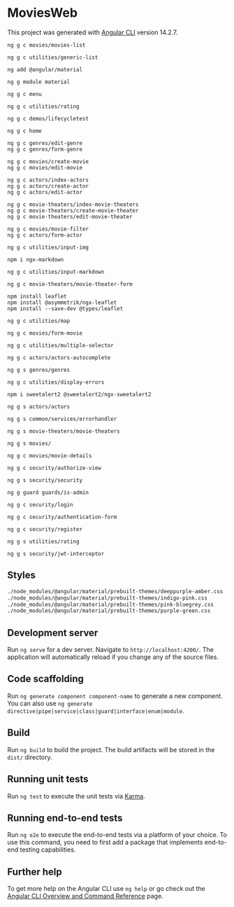 # MoviesWeb

This project was generated with [Angular CLI](https://github.com/angular/angular-cli) version 14.2.7.

```angularCLI
ng g c movies/movies-list

ng g c utilities/generic-list

ng add @angular/material

ng g module material

ng g c menu

ng g c utilities/rating

ng g c demos/lifecycletest

ng g c home

ng g c genres/edit-genre
ng g c genres/form-genre

ng g c movies/create-movie
ng g c movies/edit-movie

ng g c actors/index-actors
ng g c actors/create-actor
ng g c actors/edit-actor

ng g c movie-theaters/index-movie-theaters
ng g c movie-theaters/create-movie-theater
ng g c movie-theaters/edit-movie-theater

ng g c movies/movie-filter
ng g c actors/form-actor

ng g c utilities/input-img

npm i ngx-markdown

ng g c utilities/input-markdown

ng g c movie-theaters/movie-theater-form

npm install leaflet
npm install @asymmetrik/ngx-leaflet
npm install --save-dev @types/leaflet

ng g c utilities/map

ng g c movies/form-movie

ng g c utilities/multiple-selector

ng g c actors/actors-autocomplete

ng g s genres/genres

ng g c utilities/display-errors

npm i sweetalert2 @sweetalert2/ngx-sweetalert2

ng g s actors/actors

ng g s common/services/errorhandler  

ng g s movie-theaters/movie-theaters

ng g s movies/

ng g c movies/movie-details

ng g c security/authorize-view

ng g s security/security

ng g guard guards/is-admin

ng g c security/login

ng g c security/authentication-form

ng g c security/register

ng g s utilities/rating

ng g s security/jwt-interceptor
```

## Styles

```bash
./node_modules/@angular/material/prebuilt-themes/deeppurple-amber.css
./node_modules/@angular/material/prebuilt-themes/indigo-pink.css
./node_modules/@angular/material/prebuilt-themes/pink-bluegrey.css
./node_modules/@angular/material/prebuilt-themes/purple-green.css
```

## Development server

Run `ng serve` for a dev server. Navigate to `http://localhost:4200/`. The application will automatically reload if you change any of the source files.

## Code scaffolding

Run `ng generate component component-name` to generate a new component. You can also use `ng generate directive|pipe|service|class|guard|interface|enum|module`.

## Build

Run `ng build` to build the project. The build artifacts will be stored in the `dist/` directory.

## Running unit tests

Run `ng test` to execute the unit tests via [Karma](https://karma-runner.github.io).

## Running end-to-end tests

Run `ng e2e` to execute the end-to-end tests via a platform of your choice. To use this command, you need to first add a package that implements end-to-end testing capabilities.

## Further help

To get more help on the Angular CLI use `ng help` or go check out the [Angular CLI Overview and Command Reference](https://angular.io/cli) page.
